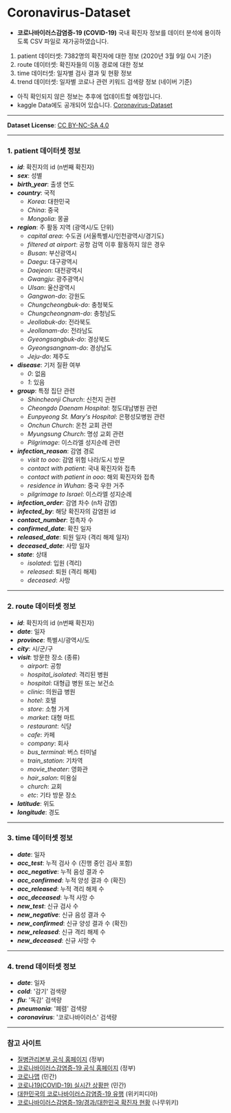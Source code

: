 # Coronavirus-Dataset
- **코로나바이러스감염증-19 (COVID-19)** 국내 확진자 정보를 데이터 분석에 용이하도록 CSV 파일로 재가공하였습니다.
1. patient 데이터셋: 7382명의 확진자에 대한 정보 (2020년 3월 9일 0시 기준)  
2. route 데이터셋: 확진자들의 이동 경로에 대한 정보
3. time 데이터셋: 일자별 검사 결과 및 현황 정보
4. trend 데이터셋: 일자별 코로나 관련 키워드 검색량 정보 (네이버 기준)
  
- 아직 확인되지 않은 정보는 추후에 업데이트할 예정입니다.
- kaggle Data에도 공개되어 있습니다. [Coronavirus-Dataset](https://www.kaggle.com/kimjihoo/coronavirusdataset) 

***

**Dataset License**: [CC BY-NC-SA 4.0](https://creativecommons.org/licenses/by-nc-sa/4.0/)

***

### 1. patient 데이터셋 정보
- ***id***: 확진자의 id (n번째 확진자) 
- ***sex***: 성별
- ***birth_year***: 출생 연도
- ***country***: 국적
  - *Korea*: 대한민국
  - *China*: 중국
  - *Mongolia*: 몽골
- ***region***: 주 활동 지역 (광역시/도 단위)
  - *capital area*: 수도권 (서울특별시/인천광역시/경기도)
  - *filtered at airport*: 공항 검역 이후 활동하지 않은 경우
  - *Busan*: 부산광역시
  - *Daegu*: 대구광역시
  - *Daejeon*: 대전광역시
  - *Gwangju*: 광주광역시
  - *Ulsan*: 울산광역시
  - *Gangwon-do*: 강원도
  - *Chungcheongbuk-do*: 충청북도
  - *Chungcheongnam-do*: 충청남도
  - *Jeollabuk-do*: 전라북도
  - *Jeollanam-do*: 전라남도
  - *Gyeongsangbuk-do*: 경상북도
  - *Gyeongsangnam-do*: 경상남도
  - *Jeju-do*: 제주도
- ***disease***: 기저 질환 여부
  - *0*: 없음
  - *1*: 있음
- ***group***: 특정 집단 관련
  - *Shincheonji Church*: 신천지 관련
  - *Cheongdo Daenam Hospital*: 청도대남병원 관련
  - *Eunpyeong St. Mary's Hospital*: 은평성모병원 관련
  - *Onchun Church*: 온천 교회 관련
  - *Myungsung Church*: 명성 교회 관련
  - *Pilgrimage*: 이스라엘 성지순례 관련
- ***infection_reason***: 감염 경로
  - *visit to ooo*: 감염 위험 나라/도시 방문
  - *contact with patient*: 국내 확진자와 접촉
  - *contact with patient in ooo*: 해외 확진자와 접촉
  - *residence in Wuhan*: 중국 우한 거주
  - *pilgrimage to Israel*: 이스라엘 성지순례
- ***infection_order***: 감염 차수 (n차 감염)
- ***infected_by***: 해당 확진자의 감염원 id
- ***contact_number***: 접촉자 수
- ***confirmed_date***: 확진 일자
- ***released_date***: 퇴원 일자 (격리 해제 일자)
- ***deceased_date***: 사망 일자
- ***state***: 상태
  - *isolated*: 입원 (격리)
  - *released*: 퇴원 (격리 해제)
  - *deceased*: 사망

***

### 2. route 데이터셋 정보
- ***id***: 확진자의 id (n번째 확진자) 
- ***date***: 일자
- ***province***: 특별시/광역시/도
- ***city***: 시/군/구
- ***visit***: 방문한 장소 (종류)
  - *airport*: 공항
  - *hospital_isolated*: 격리된 병원
  - *hospital*: 대형급 병원 또는 보건소
  - *clinic*: 의원급 병원 
  - *hotel*: 호텔
  - *store*: 소형 가게
  - *market*: 대형 마트
  - *restaurant*: 식당
  - *cafe*: 카페 
  - *company*: 회사
  - *bus_terminal*: 버스 터미널
  - *train_station*: 기차역
  - *movie_theater*: 영화관
  - *hair_salon*: 미용실
  - *church*: 교회
  - *etc*: 기타 방문 장소 
- ***latitude***: 위도
- ***longitude***: 경도

***

### 3. time 데이터셋 정보
- ***date***: 일자
- ***acc_test***: 누적 검사 수 (진행 중인 검사 포함)
- ***acc_negative***: 누적 음성 결과 수
- ***acc_confirmed***: 누적 양성 결과 수 (확진)
- ***acc_released***: 누적 격리 해제 수
- ***acc_deceased***: 누적 사망 수
- ***new_test***: 신규 검사 수
- ***new_negative***: 신규 음성 결과 수
- ***new_confirmed***: 신규 양성 결과 수 (확진)
- ***new_released***: 신규 격리 해제 수
- ***new_deceased***: 신규 사망 수 

***

### 4. trend 데이터셋 정보
- ***date***: 일자
- ***cold***: '감기' 검색량
- ***flu***: '독감' 검색량
- ***pneumonia***: '폐렴' 검색량
- ***coronavirus***: '코로나바이러스' 검색량

***

### 참고 사이트
- [질병관리본부 공식 홈페이지](http://www.cdc.go.kr/) (정부)
- [코로나바이러스감염증-19 공식 홈페이지](http://ncov.mohw.go.kr/) (정부) 
- [코로나맵](https://coronamap.site/) (민간)
- [코로나19(COVID-19) 실시간 상황판](https://wuhanvirus.kr/) (민간)
- [대한민국의 코로나바이러스감염증-19 유행](https://ko.wikipedia.org/wiki/%EB%8C%80%ED%95%9C%EB%AF%BC%EA%B5%AD%EC%9D%98_%EC%BD%94%EB%A1%9C%EB%82%98%EB%B0%94%EC%9D%B4%EB%9F%AC%EC%8A%A4%EA%B0%90%EC%97%BC%EC%A6%9D-19_%EC%9C%A0%ED%96%89) (위키피디아)
- [코로나바이러스감염증-19/경과/대한민국 확진자 현황](https://namu.wiki/w/%EC%BD%94%EB%A1%9C%EB%82%98%EB%B0%94%EC%9D%B4%EB%9F%AC%EC%8A%A4%EA%B0%90%EC%97%BC%EC%A6%9D-19/%EA%B2%BD%EA%B3%BC/%EB%8C%80%ED%95%9C%EB%AF%BC%EA%B5%AD%20%ED%99%95%EC%A7%84%EC%9E%90%20%ED%98%84%ED%99%A9) (나무위키)
